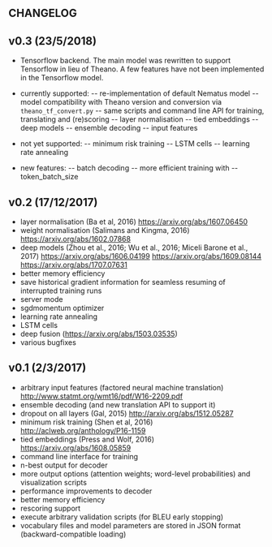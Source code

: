 CHANGELOG
---------

v0.3 (23/5/2018)
----------
 - Tensorflow backend. The main model was rewritten to support Tensorflow in lieu of Theano.
   A few features have not been implemented in the Tensorflow model.

 - currently supported:
   -- re-implementation of default Nematus model
   -- model compatibility with Theano version and conversion via `theano_tf_convert.py`
   -- same scripts and command line API for training, translating and (re)scoring
   -- layer normalisation
   -- tied embeddings
   -- deep models
   -- ensemble decoding
   -- input features
 
 - not yet supported:
   -- minimum risk training
   -- LSTM cells
   -- learning rate annealing

 - new features:
   -- batch decoding
   -- more efficient training with --token_batch_size

v0.2 (17/12/2017)
----------

 - layer normalisation (Ba et al, 2016) https://arxiv.org/abs/1607.06450
 - weight normalisation (Salimans and Kingma, 2016) https://arxiv.org/abs/1602.07868
 - deep models (Zhou et al., 2016; Wu et al., 2016; Miceli Barone et al., 2017) https://arxiv.org/abs/1606.04199 https://arxiv.org/abs/1609.08144 https://arxiv.org/abs/1707.07631
 - better memory efficiency
 - save historical gradient information for seamless resuming of interrupted training runs
 - server mode
 - sgdmomentum optimizer
 - learning rate annealing
 - LSTM cells
 - deep fusion (https://arxiv.org/abs/1503.03535)
 - various bugfixes

v0.1 (2/3/2017)
---------------

 - arbitrary input features (factored neural machine translation) http://www.statmt.org/wmt16/pdf/W16-2209.pdf
 - ensemble decoding (and new translation API to support it)
 - dropout on all layers (Gal, 2015) http://arxiv.org/abs/1512.05287
 - minimum risk training (Shen et al, 2016) http://aclweb.org/anthology/P16-1159
 - tied embeddings (Press and Wolf, 2016) https://arxiv.org/abs/1608.05859
 - command line interface for training
 - n-best output for decoder
 - more output options (attention weights; word-level probabilities) and visualization scripts
 - performance improvements to decoder
 - better memory efficiency
 - rescoring support
 - execute arbitrary validation scripts (for BLEU early stopping)
 - vocabulary files and model parameters are stored in JSON format (backward-compatible loading)
